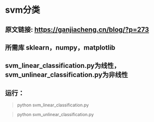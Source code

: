 # svm分类

## 原文链接: https://ganjiacheng.cn/blog/?p=273

## 所需库 sklearn，numpy，matplotlib

## svm_linear_classification.py为线性，svm_unlinear_classification.py为非线性

## 运行：

>python svm_linear_classification.py

>python svm_unlinear_classification.py


